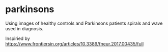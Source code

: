 # parkinsons
Using images of healthy controls and Parkinsons patients spirals and wave used in diagnosis. 

Inspiried by https://www.frontiersin.org/articles/10.3389/fneur.2017.00435/full
